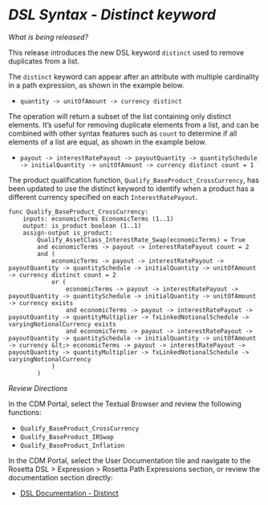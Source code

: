 # *DSL Syntax - Distinct keyword*

_What is being released?_

This release introduces the new DSL keyword `distinct` used to remove duplicates from a list.

The `distinct` keyword can appear after an attribute with multiple cardinality in a path expression, as shown in the example below.

- `quantity -> unitOfAmount -> currency distinct`

The operation will return a subset of the list containing only distinct elements.  It’s useful for removing duplicate elements from a list, and can be combined with other syntax features such as `count` to determine if all elements of a list are equal, as shown in the example below.

- `payout -> interestRatePayout -> payoutQuantity -> quantitySchedule -> initialQuantity -> unitOfAmount -> currency distinct count = 1`

The product qualification function, `Qualify_BaseProduct_CrossCurrency`, has been updated to use the distinct keyword to identify when a product has a different currency specified on each `InterestRatePayout`.

```
func Qualify_BaseProduct_CrossCurrency: 
	inputs: economicTerms EconomicTerms (1..1)
	output: is_product boolean (1..1)
	assign-output is_product:
		Qualify_AssetClass_InterestRate_Swap(economicTerms) = True
		and economicTerms -> payout -> interestRatePayout count = 2
	 	and (
	 	    economicTerms -> payout -> interestRatePayout -> payoutQuantity -> quantitySchedule -> initialQuantity -> unitOfAmount -> currency distinct count = 2
            or (
                economicTerms -> payout -> interestRatePayout -> payoutQuantity -> quantitySchedule -> initialQuantity -> unitOfAmount -> currency exists
                and economicTerms -> payout -> interestRatePayout -> payoutQuantity -> quantityMultiplier -> fxLinkedNotionalSchedule -> varyingNotionalCurrency exists
                and economicTerms -> payout -> interestRatePayout -> payoutQuantity -> quantitySchedule -> initialQuantity -> unitOfAmount -> currency &lt;> economicTerms -> payout -> interestRatePayout -> payoutQuantity -> quantityMultiplier -> fxLinkedNotionalSchedule -> varyingNotionalCurrency
            )
        )
```

_Review Directions_

In the CDM Portal, select the Textual Browser and review the following functions:

- `Qualify_BaseProduct_CrossCurrency`
- `Qualify_BaseProduct_IRSwap`
- `Qualify_BaseProduct_Inflation`

In the CDM Portal, select the User Documentation tile and navigate to the Rosetta DSL > Expression > Rosetta Path Expressions section, or review the documentation section directly:

- [DSL Documentation - Distinct](https://docs.rosetta-technology.io/dsl/expressions.html#distinct)
